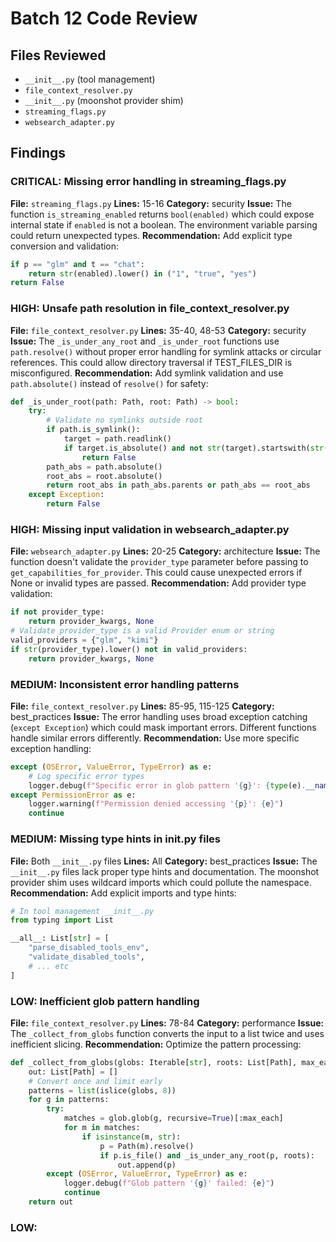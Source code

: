 # Batch 12 Code Review

## Files Reviewed
- `__init__.py` (tool management)
- `file_context_resolver.py`
- `__init__.py` (moonshot provider shim)
- `streaming_flags.py`
- `websearch_adapter.py`

## Findings

### CRITICAL: Missing error handling in streaming_flags.py
**File:** `streaming_flags.py`
**Lines:** 15-16
**Category:** security
**Issue:** The function `is_streaming_enabled` returns `bool(enabled)` which could expose internal state if `enabled` is not a boolean. The environment variable parsing could return unexpected types.
**Recommendation:** Add explicit type conversion and validation:
```python
if p == "glm" and t == "chat":
    return str(enabled).lower() in ("1", "true", "yes")
return False
```

### HIGH: Unsafe path resolution in file_context_resolver.py
**File:** `file_context_resolver.py`
**Lines:** 35-40, 48-53
**Category:** security
**Issue:** The `_is_under_any_root` and `_is_under_root` functions use `path.resolve()` without proper error handling for symlink attacks or circular references. This could allow directory traversal if TEST_FILES_DIR is misconfigured.
**Recommendation:** Add symlink validation and use `path.absolute()` instead of `resolve()` for safety:
```python
def _is_under_root(path: Path, root: Path) -> bool:
    try:
        # Validate no symlinks outside root
        if path.is_symlink():
            target = path.readlink()
            if target.is_absolute() and not str(target).startswith(str(root)):
                return False
        path_abs = path.absolute()
        root_abs = root.absolute()
        return root_abs in path_abs.parents or path_abs == root_abs
    except Exception:
        return False
```

### HIGH: Missing input validation in websearch_adapter.py
**File:** `websearch_adapter.py`
**Lines:** 20-25
**Category:** architecture
**Issue:** The function doesn't validate the `provider_type` parameter before passing to `get_capabilities_for_provider`. This could cause unexpected errors if None or invalid types are passed.
**Recommendation:** Add provider type validation:
```python
if not provider_type:
    return provider_kwargs, None
# Validate provider_type is a valid Provider enum or string
valid_providers = {"glm", "kimi"}
if str(provider_type).lower() not in valid_providers:
    return provider_kwargs, None
```

### MEDIUM: Inconsistent error handling patterns
**File:** `file_context_resolver.py`
**Lines:** 85-95, 115-125
**Category:** best_practices
**Issue:** The error handling uses broad exception catching (`except Exception`) which could mask important errors. Different functions handle similar errors differently.
**Recommendation:** Use more specific exception handling:
```python
except (OSError, ValueError, TypeError) as e:
    # Log specific error types
    logger.debug(f"Specific error in glob pattern '{g}': {type(e).__name__}: {e}")
except PermissionError as e:
    logger.warning(f"Permission denied accessing '{p}': {e}")
    continue
```

### MEDIUM: Missing type hints in __init__.py files
**File:** Both `__init__.py` files
**Lines:** All
**Category:** best_practices
**Issue:** The `__init__.py` files lack proper type hints and documentation. The moonshot provider shim uses wildcard imports which could pollute the namespace.
**Recommendation:** Add explicit imports and type hints:
```python
# In tool management __init__.py
from typing import List

__all__: List[str] = [
    "parse_disabled_tools_env",
    "validate_disabled_tools",
    # ... etc
]
```

### LOW: Inefficient glob pattern handling
**File:** `file_context_resolver.py`
**Lines:** 78-84
**Category:** performance
**Issue:** The `_collect_from_globs` function converts the input to a list twice and uses inefficient slicing.
**Recommendation:** Optimize the pattern processing:
```python
def _collect_from_globs(globs: Iterable[str], roots: List[Path], max_each: int = 50) -> List[Path]:
    out: List[Path] = []
    # Convert once and limit early
    patterns = list(islice(globs, 8))
    for g in patterns:
        try:
            matches = glob.glob(g, recursive=True)[:max_each]
            for m in matches:
                if isinstance(m, str):
                    p = Path(m).resolve()
                    if p.is_file() and _is_under_any_root(p, roots):
                        out.append(p)
        except (OSError, ValueError, TypeError) as e:
            logger.debug(f"Glob pattern '{g}' failed: {e}")
            continue
    return out
```

### LOW: